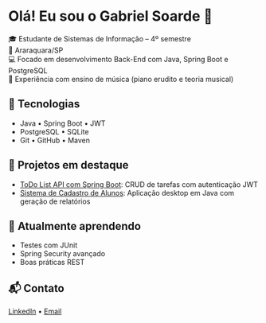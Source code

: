 # Olá! Eu sou o Gabriel Soarde 👋

🎓 Estudante de Sistemas de Informação – 4º semestre  
📍 Araraquara/SP  
💻 Focado em desenvolvimento Back-End com Java, Spring Boot e PostgreSQL  
🎹 Experiência com ensino de música (piano erudito e teoria musical)  

## 🚀 Tecnologias

- Java • Spring Boot • JWT
- PostgreSQL • SQLite
- Git • GitHub • Maven

## 📌 Projetos em destaque

- [ToDo List API com Spring Boot](https://github.com/seuuser/todo-list-api-springboot): CRUD de tarefas com autenticação JWT
- [Sistema de Cadastro de Alunos](https://github.com/seuuser/sistema-alunos): Aplicação desktop em Java com geração de relatórios

## 🌱 Atualmente aprendendo

- Testes com JUnit
- Spring Security avançado
- Boas práticas REST

## 📬 Contato

[LinkedIn](https://linkedin.com/in/seuperfil) • [Email](mailto:seu@email.com)
